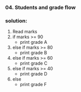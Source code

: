 ### 04. Students and grade flow

### solution:

1. Read marks
2. if marks >= 90
   - print grade A
3. else if marks >= 80
   - print grade B
4. else if marks >= 60
   - print grade C
5. else if marks >= 40
   - print grade D
6. else
   - print grade F
